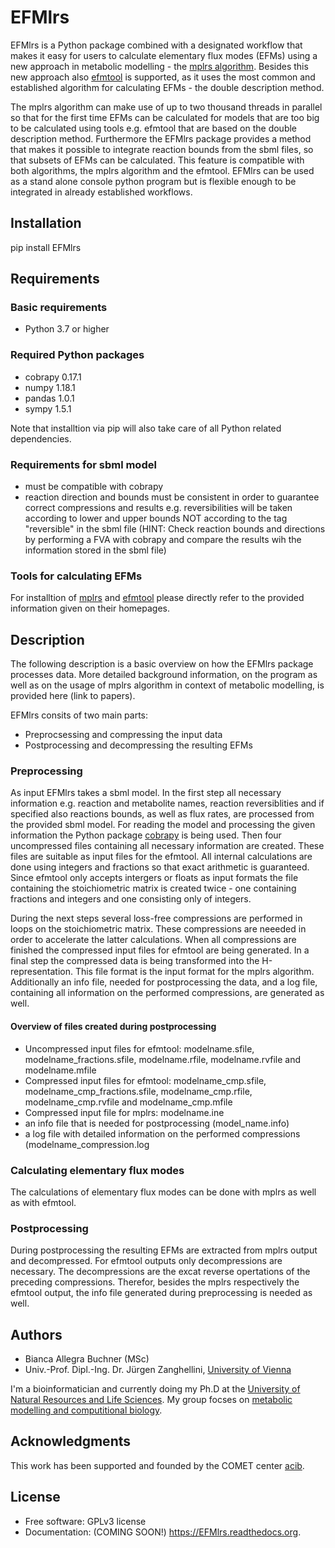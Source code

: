 # EFMlrs
EFMlrs is a Python package combined with a designated workflow that makes it easy for users to calculate elementary flux modes (EFMs) using a new approach in metabolic modelling - the [mplrs algorithm](http://cgm.cs.mcgill.ca/~avis/C/lrs.html). Besides this new approach also [efmtool](https://csb.ethz.ch/tools/software/efmtool.html) is supported, as it uses the most common and established algorithm for calculating EFMs - the double description method.

The mplrs algorithm can make use of up to two thousand threads in parallel so that for the first time EFMs can be calculated for models that are too big to be calculated using tools e.g. efmtool that are based on the double description method. Furthermore the EFMlrs package provides a method that makes it possible to integrate reaction bounds from the sbml files, so that subsets of EFMs can be calculated. This feature is compatible with both algorithms, the mplrs algorithm and the efmtool. EFMlrs can be used as a stand alone console python program but is flexible enough to be integrated in already established workflows.

## Installation
pip install EFMlrs

## Requirements
### Basic requirements
- Python 3.7 or higher

### Required Python packages
- cobrapy 0.17.1
- numpy 1.18.1
- pandas 1.0.1
- sympy 1.5.1

Note that installtion via pip will also take care of all Python related dependencies.

### Requirements for sbml model
- must be compatible with cobrapy
- reaction direction and bounds must be consistent in order to guarantee correct compressions and results e.g. reversibilities will be taken according to lower and upper bounds NOT according to the tag "reversible" in the sbml file (HINT: Check reaction bounds and directions by performing a FVA with cobrapy and compare the results wih the information stored in the sbml file)

### Tools for calculating EFMs
For installtion of [mplrs](http://cgm.cs.mcgill.ca/~avis/C/lrs.html) and [efmtool](https://csb.ethz.ch/tools/software/efmtool.html) please directly refer to the provided information given on their homepages.

## Description
The following description is a basic overview on how the EFMlrs package processes data. More detailed background information, on the program as well as on the usage of mplrs algorithm in context of metabolic modelling, is provided here (link to papers).

EFMlrs consits of two main parts:
* Preprocsessing and compressing the input data
* Postprocessing and decompressing the resulting EFMs

### Preprocessing
As input EFMlrs takes a sbml model. In the first step all necessary information e.g. reaction and metabolite names, reaction reversiblities and if specified also reactions bounds, as well as flux rates, are processed from the provided sbml model. For reading the model and processing the given information the Python package [cobrapy](https://opencobra.github.io/cobrapy/) is being used. Then four uncompressed files containing all necessary information are created. These files are suitable as input files for the efmtool. All internal calculations are done using integers and fractions so that exact arithmetic is guaranteed. Since efmtool only accepts intergers or floats as input formats the file containing the stoichiometric matrix is created twice - one containing fractions and integers and one consisting only of integers.

During the next steps several loss-free compressions are performed in loops on the stoichiometric matrix. These compressions are neeeded in order to accelerate the latter calculations. When all compressions are finished the compressed input files for efmtool are being generated. In a final step the compressed data is being transformed into the H-representation. This file format is the input format for the mplrs algorithm. Additionally an info file, needed for postprocessing the data, and a log file, containing all information on the performed compressions, are generated as well.

#### Overview of files created during postprocessing
- Uncompressed input files for efmtool:
modelname.sfile, modelname_fractions.sfile, modelname.rfile, modelname.rvfile and modelname.mfile
- Compressed input files for efmtool:
modelname_cmp.sfile, modelname_cmp_fractions.sfile, modelname_cmp.rfile, modelname_cmp.rvfile and modelname_cmp.mfile
- Compressed input file for mplrs: modelname.ine
- an info file that is needed for postprocessing (model_name.info)
- a log file with detailed information on the performed compressions (modelname_compression.log

### Calculating elementary flux modes
The calculations of elementary flux modes can be done with mplrs as well as with efmtool.

### Postprocessing
During postprocessing the resulting EFMs are extracted from mplrs output and decompressed. For efmtool outputs only decompressions are necessary. The decompressions are the excat reverse opertations of the preceding compressions. Therefor, besides the mplrs respectively the efmtool output, the info file generated during preprocessing is needed as well.

## Authors
- Bianca Allegra Buchner (MSc)
- Univ.-Prof. Dipl.-Ing. Dr. Jürgen Zanghellini, [University of Vienna](https://ufind.univie.ac.at/en/person.html?id=108792)

I'm a bioinformatician and currently doing my Ph.D at the [University of Natural Resources and Life Sciences](https://boku.ac.at/en/). My group focses on [metabolic modelling and computitional biology](https://boku.ac.at/dbt/arbeitsgruppenresearch-groups/research-group-mattanovich-gasser-sauer/associated-research-groups/metabolic-modelling).

## Acknowledgments
This work has been supported and founded by the COMET center [acib](https://www.acib.at).

## License
* Free software: GPLv3 license
* Documentation: (COMING SOON!) https://EFMlrs.readthedocs.org.
